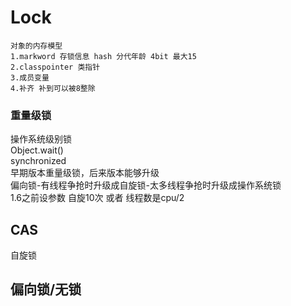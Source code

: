 # Lock #

```
对象的内存模型
1.markword 存锁信息 hash 分代年龄 4bit 最大15
2.classpointer 类指针
3.成员变量
4.补齐 补到可以被8整除
```

### 重量级锁 ###
操作系统级别锁  
Object.wait()  
synchronized  
早期版本重量级锁，后来版本能够升级  
偏向锁-有线程争抢时升级成自旋锁-太多线程争抢时升级成操作系统锁  
                         1.6之前设参数 自旋10次 或者 线程数是cpu/2  

## CAS ##
自旋锁


## 偏向锁/无锁 ##




